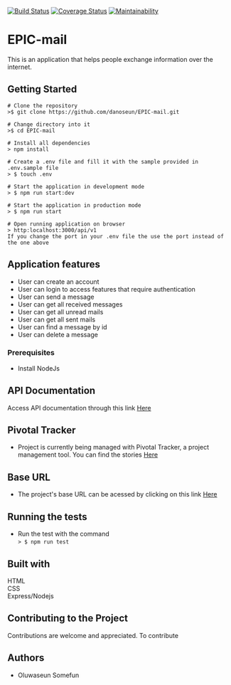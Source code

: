 [![Build Status](https://travis-ci.org/danoseun/EPIC-mail.svg?branch=develop)](https://travis-ci.org/danoseun/EPIC-mail)
[![Coverage Status](https://coveralls.io/repos/github/danoseun/EPIC-mail/badge.svg?branch=develop)](https://coveralls.io/github/danoseun/EPIC-mail?branch=develop)
[![Maintainability](https://api.codeclimate.com/v1/badges/5e0fe3acb32a0766aa3b/maintainability)](https://codeclimate.com/github/danoseun/EPIC-mail/maintainability)

# EPIC-mail
This is an application that helps people exchange information over the internet.

## Getting Started

```
# Clone the repository
>$ git clone https://github.com/danoseun/EPIC-mail.git

# Change directory into it
>$ cd EPIC-mail

# Install all dependencies
> npm install

# Create a .env file and fill it with the sample provided in .env.sample file
> $ touch .env

# Start the application in development mode
> $ npm run start:dev

# Start the application in production mode
> $ npm run start

# Open running application on browser
> http:localhost:3000/api/v1
If you change the port in your .env file the use the port instead of the one above

```

## Application features
* User can create an account
* User can login to access features that require authentication
* User can send a message
* User can get all received messages
* User can get all unread mails
* User can get all sent mails
* User can find a message by id
* User can delete a message
### Prerequisites
* Install NodeJs
## API Documentation
Access API documentation through this link [Here](https://oluwaseunsomefun.docs.apiary.io/)

## Pivotal Tracker
* Project is currently being managed with Pivotal Tracker, a project management tool. You can find the stories [Here](https://www.pivotaltracker.com/n/projects/2316493)

## Base URL
* The project's base URL can be acessed by clicking on this link [Here](https://seun-epicmail.herokuapp.com/api/v1)
## Running the tests
* Run the test with the command  
`> $ npm run test`
## Built with
HTML  
CSS  
Express/Nodejs
## Contributing to the Project
Contributions are welcome and appreciated. To contribute
## Authors
* Oluwaseun Somefun